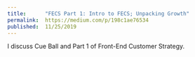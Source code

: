 ```yaml
---
title:      "FECS Part 1: Intro to FECS; Unpacking Growth"
permalink:  https://medium.com/p/198c1ae76534
published:  11/25/2019
---
```

I discuss Cue Ball and Part 1 of Front-End Customer Strategy.
